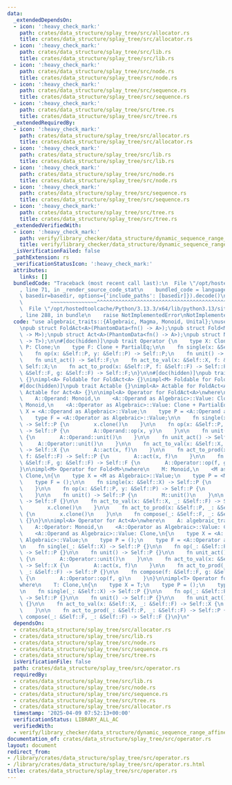 ```yaml
---
data:
  _extendedDependsOn:
  - icon: ':heavy_check_mark:'
    path: crates/data_structure/splay_tree/src/allocator.rs
    title: crates/data_structure/splay_tree/src/allocator.rs
  - icon: ':heavy_check_mark:'
    path: crates/data_structure/splay_tree/src/lib.rs
    title: crates/data_structure/splay_tree/src/lib.rs
  - icon: ':heavy_check_mark:'
    path: crates/data_structure/splay_tree/src/node.rs
    title: crates/data_structure/splay_tree/src/node.rs
  - icon: ':heavy_check_mark:'
    path: crates/data_structure/splay_tree/src/sequence.rs
    title: crates/data_structure/splay_tree/src/sequence.rs
  - icon: ':heavy_check_mark:'
    path: crates/data_structure/splay_tree/src/tree.rs
    title: crates/data_structure/splay_tree/src/tree.rs
  _extendedRequiredBy:
  - icon: ':heavy_check_mark:'
    path: crates/data_structure/splay_tree/src/allocator.rs
    title: crates/data_structure/splay_tree/src/allocator.rs
  - icon: ':heavy_check_mark:'
    path: crates/data_structure/splay_tree/src/lib.rs
    title: crates/data_structure/splay_tree/src/lib.rs
  - icon: ':heavy_check_mark:'
    path: crates/data_structure/splay_tree/src/node.rs
    title: crates/data_structure/splay_tree/src/node.rs
  - icon: ':heavy_check_mark:'
    path: crates/data_structure/splay_tree/src/sequence.rs
    title: crates/data_structure/splay_tree/src/sequence.rs
  - icon: ':heavy_check_mark:'
    path: crates/data_structure/splay_tree/src/tree.rs
    title: crates/data_structure/splay_tree/src/tree.rs
  _extendedVerifiedWith:
  - icon: ':heavy_check_mark:'
    path: verify/library_checker/data_structure/dynamic_sequence_range_affine_range_sum/src/main.rs
    title: verify/library_checker/data_structure/dynamic_sequence_range_affine_range_sum/src/main.rs
  _isVerificationFailed: false
  _pathExtension: rs
  _verificationStatusIcon: ':heavy_check_mark:'
  attributes:
    links: []
  bundledCode: "Traceback (most recent call last):\n  File \"/opt/hostedtoolcache/Python/3.13.3/x64/lib/python3.13/site-packages/onlinejudge_verify/documentation/build.py\"\
    , line 71, in _render_source_code_stat\n    bundled_code = language.bundle(stat.path,\
    \ basedir=basedir, options={'include_paths': [basedir]}).decode()\n          \
    \         ~~~~~~~~~~~~~~~^^^^^^^^^^^^^^^^^^^^^^^^^^^^^^^^^^^^^^^^^^^^^^^^^^^^^^^^^^^^^^^^^^\n\
    \  File \"/opt/hostedtoolcache/Python/3.13.3/x64/lib/python3.13/site-packages/onlinejudge_verify/languages/rust.py\"\
    , line 288, in bundle\n    raise NotImplementedError\nNotImplementedError\n"
  code: "use algebraic_traits::{Algebraic, Magma, Monoid, Unital};\nuse std::marker::PhantomData;\n\
    \npub struct FoldAct<A>(PhantomData<fn() -> A>);\npub struct Fold<M>(PhantomData<fn()\
    \ -> M>);\npub struct Act<A>(PhantomData<fn() -> A>);\npub struct Noop<T>(PhantomData<fn()\
    \ -> T>);\n\n#[doc(hidden)]\npub trait Operator {\n    type X: Clone;\n    type\
    \ P: Clone;\n    type F: Clone + PartialEq;\n\n    fn single(x: &Self::X) -> Self::P;\n\
    \    fn op(x: &Self::P, y: &Self::P) -> Self::P;\n    fn unit() -> Self::P;\n\
    \    fn unit_act() -> Self::F;\n    fn act_to_val(x: &Self::X, f: &Self::F) ->\
    \ Self::X;\n    fn act_to_prod(x: &Self::P, f: &Self::F) -> Self::P;\n    fn compose(f:\
    \ &Self::F, g: &Self::F) -> Self::F;\n}\n\n#[doc(hidden)]\npub trait Foldable\
    \ {}\nimpl<A> Foldable for FoldAct<A> {}\nimpl<M> Foldable for Fold<M> {}\n\n\
    #[doc(hidden)]\npub trait Actable {}\nimpl<A> Actable for FoldAct<A> {}\nimpl<A>\
    \ Actable for Act<A> {}\n\nimpl<A> Operator for FoldAct<A>\nwhere\n    A: algebraic_traits::Act,\n\
    \    A::Operand: Monoid,\n    <A::Operand as Algebraic>::Value: Clone,\n    A::Operator:\
    \ Monoid,\n    <A::Operator as Algebraic>::Value: Clone + PartialEq,\n{\n    type\
    \ X = <A::Operand as Algebraic>::Value;\n    type P = <A::Operand as Algebraic>::Value;\n\
    \    type F = <A::Operator as Algebraic>::Value;\n\n    fn single(x: &Self::X)\
    \ -> Self::P {\n        x.clone()\n    }\n\n    fn op(x: &Self::P, y: &Self::P)\
    \ -> Self::P {\n        A::Operand::op(x, y)\n    }\n\n    fn unit() -> Self::P\
    \ {\n        A::Operand::unit()\n    }\n\n    fn unit_act() -> Self::F {\n   \
    \     A::Operator::unit()\n    }\n\n    fn act_to_val(x: &Self::X, f: &Self::F)\
    \ -> Self::X {\n        A::act(x, f)\n    }\n\n    fn act_to_prod(x: &Self::P,\
    \ f: &Self::F) -> Self::P {\n        A::act(x, f)\n    }\n\n    fn compose(f:\
    \ &Self::F, g: &Self::F) -> Self::F {\n        A::Operator::op(f, g)\n    }\n\
    }\n\nimpl<M> Operator for Fold<M>\nwhere\n    M: Monoid,\n    <M as Algebraic>::Value:\
    \ Clone,\n{\n    type X = <M as Algebraic>::Value;\n    type P = <M as Algebraic>::Value;\n\
    \    type F = ();\n\n    fn single(x: &Self::X) -> Self::P {\n        x.clone()\n\
    \    }\n\n    fn op(x: &Self::P, y: &Self::P) -> Self::P {\n        M::op(x, y)\n\
    \    }\n\n    fn unit() -> Self::P {\n        M::unit()\n    }\n\n    fn unit_act()\
    \ -> Self::F {}\n\n    fn act_to_val(x: &Self::X, _: &Self::F) -> Self::X {\n\
    \        x.clone()\n    }\n\n    fn act_to_prod(x: &Self::P, _: &Self::F) -> Self::P\
    \ {\n        x.clone()\n    }\n\n    fn compose(_: &Self::F, _: &Self::F) -> Self::F\
    \ {}\n}\n\nimpl<A> Operator for Act<A>\nwhere\n    A: algebraic_traits::Act,\n\
    \    A::Operator: Monoid,\n    <A::Operator as Algebraic>::Value: Clone + PartialEq,\n\
    \    <A::Operand as Algebraic>::Value: Clone,\n{\n    type X = <A::Operand as\
    \ Algebraic>::Value;\n    type P = ();\n    type F = <A::Operator as Algebraic>::Value;\n\
    \n    fn single(_: &Self::X) -> Self::P {}\n\n    fn op(_: &Self::P, _: &Self::P)\
    \ -> Self::P {}\n\n    fn unit() -> Self::P {}\n\n    fn unit_act() -> Self::F\
    \ {\n        A::Operator::unit()\n    }\n\n    fn act_to_val(x: &Self::X, f: &Self::F)\
    \ -> Self::X {\n        A::act(x, f)\n    }\n\n    fn act_to_prod(_: &Self::P,\
    \ _: &Self::F) -> Self::P {}\n\n    fn compose(f: &Self::F, g: &Self::F) -> Self::F\
    \ {\n        A::Operator::op(f, g)\n    }\n}\n\nimpl<T> Operator for Noop<T>\n\
    where\n    T: Clone,\n{\n    type X = T;\n    type P = ();\n    type F = ();\n\
    \n    fn single(_: &Self::X) -> Self::P {}\n\n    fn op(_: &Self::P, _: &Self::P)\
    \ -> Self::P {}\n\n    fn unit() -> Self::P {}\n\n    fn unit_act() -> Self::F\
    \ {}\n\n    fn act_to_val(x: &Self::X, _: &Self::F) -> Self::X {\n        x.clone()\n\
    \    }\n\n    fn act_to_prod(_: &Self::P, _: &Self::F) -> Self::P {}\n\n    fn\
    \ compose(_: &Self::F, _: &Self::F) -> Self::F {}\n}\n"
  dependsOn:
  - crates/data_structure/splay_tree/src/allocator.rs
  - crates/data_structure/splay_tree/src/lib.rs
  - crates/data_structure/splay_tree/src/node.rs
  - crates/data_structure/splay_tree/src/sequence.rs
  - crates/data_structure/splay_tree/src/tree.rs
  isVerificationFile: false
  path: crates/data_structure/splay_tree/src/operator.rs
  requiredBy:
  - crates/data_structure/splay_tree/src/lib.rs
  - crates/data_structure/splay_tree/src/node.rs
  - crates/data_structure/splay_tree/src/sequence.rs
  - crates/data_structure/splay_tree/src/tree.rs
  - crates/data_structure/splay_tree/src/allocator.rs
  timestamp: '2025-04-09 07:52:13+00:00'
  verificationStatus: LIBRARY_ALL_AC
  verifiedWith:
  - verify/library_checker/data_structure/dynamic_sequence_range_affine_range_sum/src/main.rs
documentation_of: crates/data_structure/splay_tree/src/operator.rs
layout: document
redirect_from:
- /library/crates/data_structure/splay_tree/src/operator.rs
- /library/crates/data_structure/splay_tree/src/operator.rs.html
title: crates/data_structure/splay_tree/src/operator.rs
---
```

